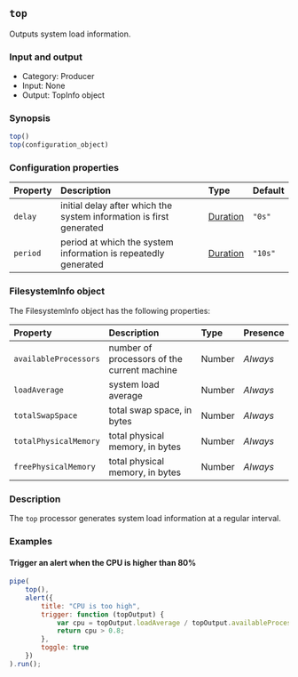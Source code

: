 ## `top`

Outputs system load information.

### Input and output

* Category: Producer
* Input: None
* Output: TopInfo object

### Synopsis

```js
top()
top(configuration_object)
```

### Configuration properties

| Property | Description | Type | Default |
| :--- | :--- | :--- | :--- |
| `delay` | initial delay after which the system information is first generated | [Duration](../programming.md#Durations) | `"0s"` |
| `period` | period at which the system information is repeatedly generated | [Duration](../programming.md#Durations) | `"10s"` |
 
 ### FilesystemInfo object
 
 The FilesystemInfo object has the following properties:
 
| Property | Description | Type | Presence | 
| :--- | :--- | :--- | :--- |
| `availableProcessors` | number of processors of the current machine | Number | *Always* |
| `loadAverage` | system load average | Number | *Always* |
| `totalSwapSpace` | total swap space, in bytes | Number | *Always* |
| `totalPhysicalMemory` | total physical memory, in bytes | Number | *Always* |
| `freePhysicalMemory` | total physical memory, in bytes | Number | *Always* |

### Description

The `top` processor generates system load information at a regular interval.
 
### Examples

<!-- example-begin -->
#### Trigger an alert when the CPU is higher than 80%

```js
pipe(
	top(),
	alert({
		title: "CPU is too high",
		trigger: function (topOutput) {
			var cpu = topOutput.loadAverage / topOutput.availableProcessors;
			return cpu > 0.8;
		},
		toggle: true
	})
).run();
```
<!-- example-end -->
